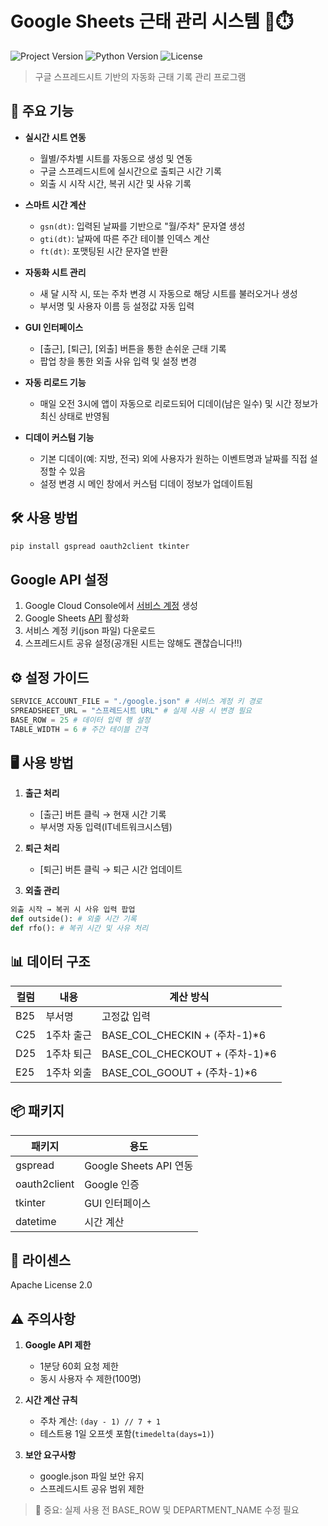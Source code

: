 # Google Sheets 근태 관리 시스템 📅⏱️

![Project Version](https://img.shields.io/badge/Version-1.0.7-blue)
![Python Version](https://img.shields.io/badge/Python-3.12%2B-blue?logo=python)
![License](https://img.shields.io/badge/License-Apache%202.0-green)

> 구글 스프레드시트 기반의 자동화 근태 기록 관리 프로그램

## 🌟 주요 기능

- **실시간 시트 연동**
  - 월별/주차별 시트를 자동으로 생성 및 연동
  - 구글 스프레드시트에 실시간으로 출퇴근 시간 기록
  - 외출 시 시작 시간, 복귀 시간 및 사유 기록

- **스마트 시간 계산**
  - `gsn(dt)`: 입력된 날짜를 기반으로 "월/주차" 문자열 생성  
  - `gti(dt)`: 날짜에 따른 주간 테이블 인덱스 계산  
  - `ft(dt)`: 포맷팅된 시간 문자열 반환

- **자동화 시트 관리**
  - 새 달 시작 시, 또는 주차 변경 시 자동으로 해당 시트를 불러오거나 생성
  - 부서명 및 사용자 이름 등 설정값 자동 입력

- **GUI 인터페이스**
  - [출근], [퇴근], [외출] 버튼을 통한 손쉬운 근태 기록
  - 팝업 창을 통한 외출 사유 입력 및 설정 변경

- **자동 리로드 기능**
  - 매일 오전 3시에 앱이 자동으로 리로드되어 디데이(남은 일수) 및 시간 정보가 최신 상태로 반영됨

- **디데이 커스텀 기능**
  - 기본 디데이(예: 지방, 전국) 외에 사용자가 원하는 이벤트명과 날짜를 직접 설정할 수 있음
  - 설정 변경 시 메인 창에서 커스텀 디데이 정보가 업데이트됨


## 🛠️ 사용 방법
```bash
pip install gspread oauth2client tkinter
```
## Google API 설정
1. Google Cloud Console에서 [서비스 계정](https://console.cloud.google.com/apis/credentials?inv=1&invt=Abs-SQ&project=flawless-star-346013) 생성
2. Google Sheets [API](https://console.cloud.google.com/marketplace/product/google/sheets.googleapis.com?q=search&referrer=search&inv=1&invt=Abs-SQ&project=flawless-star-346013) 활성화
3. 서비스 계정 키(json 파일) 다운로드
4. 스프레드시트 공유 설정(공개된 시트는 않해도 괜찮습니다!!)

## ⚙️ 설정 가이드
```Python
SERVICE_ACCOUNT_FILE = "./google.json" # 서비스 계정 키 경로
SPREADSHEET_URL = "스프레드시트 URL" # 실제 사용 시 변경 필요
BASE_ROW = 25 # 데이터 입력 행 설정
TABLE_WIDTH = 6 # 주간 테이블 간격
```

## 🖥️ 사용 방법
1. **출근 처리**
   - [출근] 버튼 클릭 → 현재 시간 기록
   - 부서명 자동 입력(IT네트워크시스템)

2. **퇴근 처리**
   - [퇴근] 버튼 클릭 → 퇴근 시간 업데이트

3. **외출 관리**
```Python
외출 시작 → 복귀 시 사유 입력 팝업
def outside(): # 외출 시간 기록
def rfo(): # 복귀 시간 및 사유 처리
```

## 📊 데이터 구조
| 컬럼       | 내용                | 계산 방식                |
|------------|---------------------|-------------------------|
| B25        | 부서명              | 고정값 입력             |
| C25        | 1주차 출근         | BASE_COL_CHECKIN + (주차-1)*6 |
| D25        | 1주차 퇴근         | BASE_COL_CHECKOUT + (주차-1)*6 |
| E25        | 1주차 외출         | BASE_COL_GOOUT + (주차-1)*6 |

## 📦 패키지
| 패키지         | 용도                   |
|----------------|------------------------|
| gspread        | Google Sheets API 연동 |
| oauth2client   | Google 인증           |
| tkinter        | GUI 인터페이스         |
| datetime       | 시간 계산              |

## 📜 라이센스
Apache License 2.0  

## ⚠️ 주의사항
1. **Google API 제한**
   - 1분당 60회 요청 제한
   - 동시 사용자 수 제한(100명)

2. **시간 계산 규칙**
   - 주차 계산: `(day - 1) // 7 + 1`
   - 테스트용 1일 오프셋 포함(`timedelta(days=1)`)

3. **보안 요구사항**
   - google.json 파일 보안 유지
   - 스프레드시트 공유 범위 제한

> 🚨 중요: 실제 사용 전 BASE_ROW 및 DEPARTMENT_NAME 수정 필요


